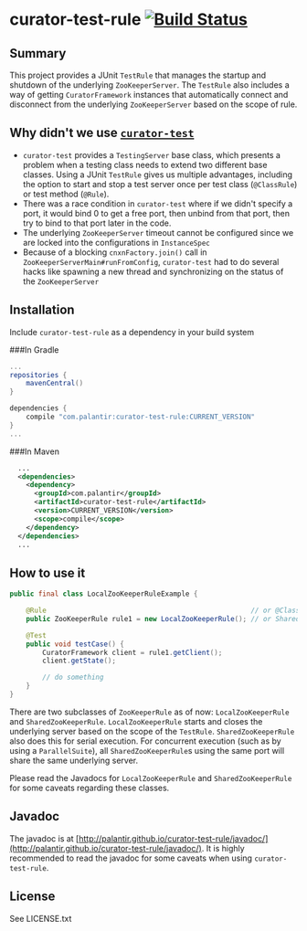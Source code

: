 curator-test-rule [![Build Status](https://travis-ci.org/palantir/curator-test-rule.png?branch=master)](https://travis-ci.org/palantir/curator-test-rule)
=================

Summary
-----------------
This project provides a JUnit `TestRule` that manages the startup and shutdown of the underlying `ZooKeeperServer`. The `TestRule` also includes a way of getting `CuratorFramework` instances that automatically connect and disconnect from the underlying `ZooKeeperServer` based on the scope of rule.

Why didn't we use [`curator-test`](https://curator.apache.org/curator-test/)
-----------------
* `curator-test` provides a `TestingServer` base class, which presents a problem when a testing class needs to extend two different base classes. Using a JUnit `TestRule` gives us multiple advantages, including the option to start and stop a test server once per test class (`@ClassRule`) or test method (`@Rule`).
* There was a race condition in `curator-test` where if we didn't specify a port, it would bind 0 to get a free port, then unbind from that port, then try to bind to that port later in the code.
* The underlying `ZooKeeperServer` timeout cannot be configured since we are locked into the configurations in `InstanceSpec`
* Because of a blocking `cnxnFactory.join()` call in `ZooKeeperServerMain#runFromConfig`, `curator-test` had to do several hacks like spawning a new thread and synchronizing on the status of the `ZooKeeperServer`

Installation
-----------------
Include `curator-test-rule` as a dependency in your build system

###In Gradle
```gradle
...
repositories {
    mavenCentral()
}

dependencies {
    compile "com.palantir:curator-test-rule:CURRENT_VERSION"
}
...
```

###In Maven
```xml
  ...
  <dependencies>
    <dependency>
      <groupId>com.palantir</groupId>
      <artifactId>curator-test-rule</artifactId>
      <version>CURRENT_VERSION</version>
      <scope>compile</scope>
    </dependency>
  </dependencies>
  ...
```

How to use it
-----------------

```java
public final class LocalZooKeeperRuleExample {

    @Rule                                                  // or @ClassRule
    public ZooKeeperRule rule1 = new LocalZooKeeperRule(); // or SharedZooKeeperRule()

    @Test
    public void testCase() {
        CuratorFramework client = rule1.getClient();
        client.getState();

        // do something
    }
}
```


There are two subclasses of `ZooKeeperRule` as of now: `LocalZooKeeperRule` and `SharedZooKeeperRule`. `LocalZooKeeperRule` starts and closes the underlying server based on the scope of the `TestRule`. `SharedZooKeeperRule` also does this for serial execution. For concurrent execution (such as by using a `ParallelSuite`), all `SharedZooKeeperRule`s using the same port will share the same underlying server.

Please read the Javadocs for `LocalZooKeeperRule` and `SharedZooKeeperRule` for some caveats regarding these classes.

Javadoc
-----------------
The javadoc is at [http://palantir.github.io/curator-test-rule/javadoc/](http://palantir.github.io/curator-test-rule/javadoc/). It is highly recommended to read the javadoc for some caveats when using `curator-test-rule`.

License
-----------------
See LICENSE.txt
